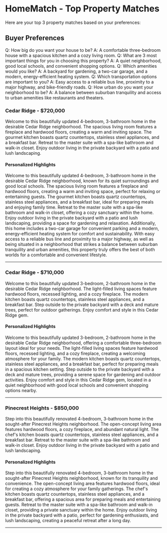 # HomeMatch - Top Property Matches

Here are your top 3 property matches based on your preferences:

## Buyer Preferences

Q: How big do you want your house to be? A: A comfortable three-bedroom house with a spacious kitchen and a cozy living room. Q: What are 3 most important things for you in choosing this property? A: A quiet neighborhood, good local schools, and convenient shopping options. Q: Which amenities would you like? A: A backyard for gardening, a two-car garage, and a modern, energy-efficient heating system. Q: Which transportation options are important to you? A: Easy access to a reliable bus line, proximity to a major highway, and bike-friendly roads. Q: How urban do you want your neighborhood to be? A: A balance between suburban tranquility and access to urban amenities like restaurants and theaters.

### Cedar Ridge - $720,000

Welcome to this beautifully updated 4-bedroom, 3-bathroom home in the desirable Cedar Ridge neighborhood. The spacious living room features a fireplace and hardwood floors, creating a warm and inviting space. The gourmet kitchen boasts quartz countertops, stainless steel appliances, and a breakfast bar. Retreat to the master suite with a spa-like bathroom and walk-in closet. Enjoy outdoor living in the private backyard with a patio and lush landscaping.

#### Personalized Highlights

Welcome to this beautifully updated 4-bedroom, 3-bathroom home in the desirable Cedar Ridge neighborhood, known for its quiet surroundings and good local schools. The spacious living room features a fireplace and hardwood floors, creating a warm and inviting space, perfect for relaxing or entertaining guests. The gourmet kitchen boasts quartz countertops, stainless steel appliances, and a breakfast bar, ideal for preparing meals and enjoying family time. Retreat to the master suite with a spa-like bathroom and walk-in closet, offering a cozy sanctuary within the home. Enjoy outdoor living in the private backyard with a patio and lush landscaping, providing a space for gardening and relaxation. Additionally, this home includes a two-car garage for convenient parking and a modern, energy-efficient heating system for comfort and sustainability. With easy access to a reliable bus line and proximity to a major highway, as well as being situated in a neighborhood that strikes a balance between suburban tranquility and urban amenities, this property truly offers the best of both worlds for a comfortable and convenient lifestyle.

---

### Cedar Ridge - $710,000

Welcome to this beautifully updated 3-bedroom, 2-bathroom home in the desirable Cedar Ridge neighborhood. The light-filled living spaces feature hardwood floors, recessed lighting, and a cozy fireplace. The modern kitchen boasts quartz countertops, stainless steel appliances, and a breakfast bar. Step outside to the private backyard with a deck and mature trees, perfect for outdoor gatherings. Enjoy comfort and style in this Cedar Ridge gem.

#### Personalized Highlights

Welcome to this beautifully updated 3-bedroom, 2-bathroom home in the desirable Cedar Ridge neighborhood, offering a comfortable three-bedroom layout ideal for your needs. The light-filled living spaces feature hardwood floors, recessed lighting, and a cozy fireplace, creating a welcoming atmosphere for your family. The modern kitchen boasts quartz countertops, stainless steel appliances, and a breakfast bar, perfect for preparing meals in a spacious kitchen setting. Step outside to the private backyard with a deck and mature trees, providing a serene space for gardening and outdoor activities. Enjoy comfort and style in this Cedar Ridge gem, located in a quiet neighborhood with good local schools and convenient shopping options nearby.

---

### Pinecrest Heights - $850,000

Step into this beautifully renovated 4-bedroom, 3-bathroom home in the sought-after Pinecrest Heights neighborhood. The open-concept living area features hardwood floors, a cozy fireplace, and abundant natural light. The chef's kitchen boasts quartz countertops, stainless steel appliances, and a breakfast bar. Retreat to the master suite with a spa-like bathroom and walk-in closet. Enjoy outdoor living in the private backyard with a patio and lush landscaping.

#### Personalized Highlights

Step into this beautifully renovated 4-bedroom, 3-bathroom home in the sought-after Pinecrest Heights neighborhood, known for its tranquility and convenience. The open-concept living area features hardwood floors, ideal for creating a cozy atmosphere for your family gatherings. The chef's kitchen boasts quartz countertops, stainless steel appliances, and a breakfast bar, offering a spacious area for preparing meals and entertaining guests. Retreat to the master suite with a spa-like bathroom and walk-in closet, providing a private sanctuary within the home. Enjoy outdoor living in the private backyard with a patio, perfect for gardening enthusiasts, and lush landscaping, creating a peaceful retreat after a long day.

---

